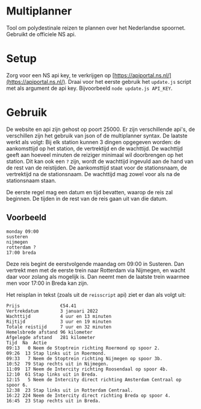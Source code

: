 # Multiplanner
Tool om polydestinale reizen te plannen over het Nederlandse spoornet. Gebruikt de officiele NS api.

# Setup
Zorg voor een NS api key, te verkrijgen op [https://apiportal.ns.nl/](https://apiportal.ns.nl/).
Draai voor het eerste gebruik het `update.js` script met als argument de api key. Bijvoorbeeld `node update.js API_KEY`.

# Gebruik
De website en api zijn gehost op poort 25000. Er zijn verschillende api's, de verschillen zijn het gebruik van json of de multiplanner syntax. De laatste werkt als volgt:
Bij elk station kunnen 3 dingen opgegeven worden: de aankomsttijd op het station, de vertrektijd en de wachttijd. De wachttijd geeft aan hoeveel minuten de reiziger minimaal wil doorbrengen op het station. Dit kan ook een `?` zijn, wordt de wachttijd ingevuld aan de hand van de rest van de reistijden.
De aankomsttijd staat voor de stationsnaam, de vertrektijd na de stationsnaam. De wachttijd mag zowel voor als na de stationsnaam staan.

De eerste regel mag een datum en tijd bevatten, waarop de reis zal beginnen. De tijden in de rest van de reis gaan uit van die datum.

## Voorbeeld
```
monday 09:00
susteren
nijmegen
rotterdam ?
17:00 breda
```
Deze reis begint de eerstvolgende maandag om 09:00 in Susteren. Dan vertrekt men met de eerste trein naar Rotterdam via Nijmegen, en wacht daar voor zolang als mogelijk is. Dan neemt men de laatste trein waarmee men voor 17:00 in Breda kan zijn.

Het reisplan in tekst (zoals uit de `reisscript` api) ziet er dan als volgt uit:
```
Prijs               €54.41             
Vertrekdatum        3 januari 2022     
Wachttijd           4 uur en 13 minuten
Rijtijd             3 uur en 19 minuten
Totale reistijd     7 uur en 32 minuten
Hemelsbrede afstand 96 kilometer       
Afgelegde afstand   281 kilometer      
Tijd  Na  Actie                                                           
09:13   0 Neem de Stoptrein richting Roermond op spoor 2.                 
09:26  13 Stap links uit in Roermond.                                     
09:33   7 Neem de Stoptrein richting Nijmegen op spoor 3b.                
10:52  79 Stap rechts uit in Nijmegen.                                    
11:09  17 Neem de Intercity richting Roosendaal op spoor 4b.              
12:10  61 Stap links uit in Breda.                                        
12:15   5 Neem de Intercity direct richting Amsterdam Centraal op spoor 6.
12:38  23 Stap links uit in Rotterdam Centraal.                           
16:22 224 Neem de Intercity direct richting Breda op spoor 4.             
16:45  23 Stap rechts uit in Breda.  
```
